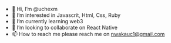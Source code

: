 - 👋 Hi, I’m @uchexm
- 👀 I’m interested in Javascrit, Html, Css, Ruby
- 🌱 I’m currently learning web3
- 💞️ I’m looking to collaborate on React Native
- 📫 How to reach me please reach me on nwakauc1@gmail.com

<!---
uchexm/uchexm is a ✨ special ✨ repository because its `README.md` (this file) appears on your GitHub profile.
You can click the Preview link to take a look at your changes.
--->
